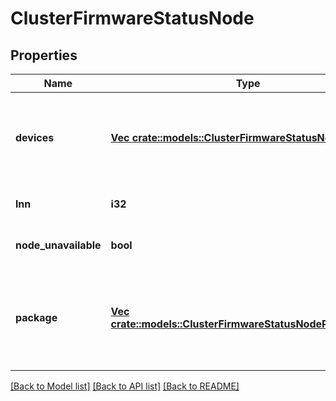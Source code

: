# ClusterFirmwareStatusNode

## Properties
Name | Type | Description | Notes
------------ | ------------- | ------------- | -------------
**devices** | [**Vec <crate::models::ClusterFirmwareStatusNodeDevice>**](ClusterFirmwareStatusNodeDevice.md) | List of the firmware status for hardware components on the node. | [optional] [default to null]
**lnn** | **i32** | The lnn of the node. | [optional] [default to null]
**node_unavailable** | **bool** | Node is unavailable. | [optional] [default to null]
**package** | [**Vec <crate::models::ClusterFirmwareStatusNodePackageItem>**](ClusterFirmwareStatusNodePackageItem.md) | List of the firmware binary information for the installed firmware package. | [optional] [default to null]

[[Back to Model list]](../README.md#documentation-for-models) [[Back to API list]](../README.md#documentation-for-api-endpoints) [[Back to README]](../README.md)


